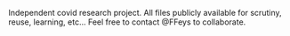 Independent covid research project. All files publicly available for scrutiny, reuse, learning, etc... Feel free to contact @FFeys to collaborate. 